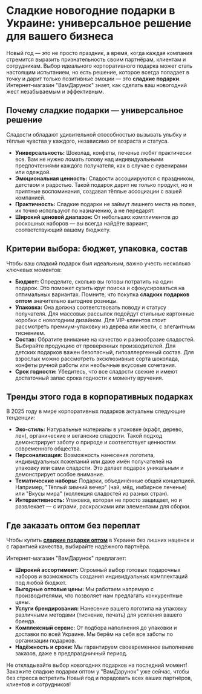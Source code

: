 # Сладкие новогодние подарки в Украине: универсальное решение для вашего бизнеса

Новый год — это не просто праздник, а время, когда каждая компания стремится выразить признательность своим партнёрам, клиентам и сотрудникам. Выбор идеального корпоративного подарка может стать настоящим испытанием, но есть решение, которое всегда попадает в точку и дарит только позитивные эмоции — это **сладкие подарки**. Интернет-магазин "ВамДарунок" знает, как сделать ваш новогодний жест незабываемым и эффективным.

## Почему сладкие подарки — универсальное решение

Сладости обладают удивительной способностью вызывать улыбку и тёплые чувства у каждого, независимо от возраста и статуса.

* **Универсальность:** Шоколад, конфеты, печенье любят практически все. Вам не нужно ломать голову над индивидуальными предпочтениями каждого получателя, как в случае с сувенирами или одеждой.
* **Эмоциональная ценность:** Сладости ассоциируются с праздником, детством и радостью. Такой подарок дарит не только продукт, но и приятные воспоминания, создавая тёплые ассоциации с вашей компанией.
* **Практичность:** Сладкие подарки не займут лишнего места на полке, их точно используют по назначению, а не передарят.
* **Широкий ценовой диапазон:** От небольших комплиментов до роскошных наборов — вы всегда найдёте вариант, соответствующий вашему бюджету.

## Критерии выбора: бюджет, упаковка, состав

Чтобы ваш сладкий подарок был идеальным, важно учесть несколько ключевых моментов:

* **Бюджет:** Определите, сколько вы готовы потратить на один подарок. Это поможет сузить круг поиска и сфокусироваться на оптимальных вариантах. Помните, что покупка **сладких подарков оптом** значительно выгоднее розницы.
* **Упаковка:** Она должна соответствовать поводу и статусу получателя. Для массовых рассылок подойдут стильные картонные коробки с новогодним дизайном. Для VIP-клиентов стоит рассмотреть премиум-упаковку из дерева или жести, с элегантным тиснением.
* **Состав:** Обратите внимание на качество и разнообразие сладостей. Выбирайте продукцию от проверенных производителей. Для детских подарков важен безопасный, гипоаллергенный состав. Для взрослых можно рассмотреть эксклюзивные сорта шоколада, конфеты ручной работы или необычные вкусовые сочетания.
* **Срок годности:** Убедитесь, что все сладости свежие и имеют достаточный запас срока годности к моменту вручения.


## Тренды этого года в корпоративных подарках

В 2025 году в мире корпоративных подарков актуальны следующие тенденции:

* **Эко-стиль:** Натуральные материалы в упаковке (крафт, дерево, лен), органические и веганские сладости. Такой подход демонстрирует заботу о природе и соответствует ценностям современного общества.
* **Персонализация:** Возможность нанесения логотипа, индивидуальных пожеланий или даже имён получателей на упаковку или сами сладости. Это делает подарок уникальным и демонстрирует особое внимание.
* **Тематические наборы:** Подарки, объединённые общей концепцией. Например, "Тёплый зимний вечер" (чай, мёд, имбирное печенье) или "Вкусы мира" (коллекция сладостей из разных стран).
* **Интерактивность:** Упаковка, которая не просто защищает, но и развлекает — с играми, раскрасками или элементами для сборки.


## Где заказать оптом без переплат

Чтобы купить **[сладкие подарки оптом](https://vamdarunok.com/ru/category/novogodnie_podarki.html)** в Украине без лишних наценок и с гарантией качества, выбирайте надёжного партнёра.

Интернет-магазин "ВамДарунок" предлагает:

* **Широкий ассортимент:** Огромный выбор готовых подарочных наборов и возможность создания индивидуальных комплектаций под любой бюджет.
* **Выгодные оптовые цены:** Мы работаем напрямую с производителями, что позволяет нам предлагать конкурентные цены.
* **Услуги брендирования:** Нанесение вашего логотипа на упаковку различными методами (тиснение, печать) для усиления вашего бренда.
* **Комплексный сервис:** От подбора наполнения до упаковки и доставки по всей Украине. Мы берём на себя все заботы по организации подарков.
* **Надёжность и сроки:** Мы гарантируем своевременное выполнение заказов, даже в предпраздничный период.

Не откладывайте выбор новогодних подарков на последний момент! Закажите сладкие подарки оптом у "ВамДарунок" уже сейчас, чтобы без стресса встретить Новый год и порадовать всех ваших партнёров, клиентов и сотрудников!
